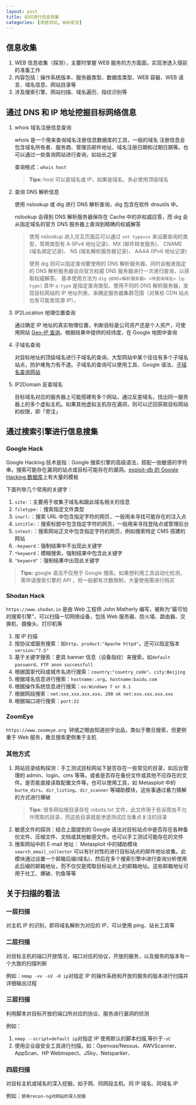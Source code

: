 ```yaml
---
layout: post
title: 如何进行信息收集
categories: [渗透测试, Web安全]
---
```


## 信息收集

1. WEB 信息收集（探测），主要时掌握 WEB 服务的方方面面，实现渗透入侵前的准备工作
2. 内容包括：操作系统版本、服务器类型、数据库类型、WEB 容器、WEB 语言、域名信息、网站目录等
3. 涉及搜索引擎、网站扫描、域名遍历、指纹识别等

## 通过 DNS 和 IP 地址挖掘目标网络信息

1. whois 域名注册信息查询

   whois 是一个用来查询域名注册信息数据库的工具，一般的域名 注册信息会包含域名所有者、服务商、管理员邮件地址、域名注册日期和过期日期等。也可以通过一些查询网站进行查询，如站长之家

   查询格式：`whois host`

   > **Tips:** host 可以是域名或 IP，如果是域名，务必使用顶级域名

2. 查询 DNS 解析信息

   使用 nslookup 或 dig 进行 DNS 解析查询，dig 包含在软件 dnsutils 中。

   nslookup 会得到 DNS 解析服务器保存在 Cache 中的非权威应答，而 dig 会从指定域名的官方 DNS 服务器上查询到精确的权威解答

   > 使用 nslookup 进入交互页面后可以通过 `set type=xx` 来设置查询的类型，常用类型有 A (IPv4 地址记录)、MX (邮件转发服务)、 CNAME (域名绑定记录)、 NS (域名解析服务器记录)、 AAAA (IPv6 地址记录)
   >
   > 使用 dig 则可以指定查询要使用的 DNS 解析服务器，同时会触发指定的 DNS 解析服务器会向官方权威 DNS 服务器进行一次递归查询，以获取权威解答。
   > 基本使用方法为 `dig @DNS<解析服务器> <待查询域名> [q-type]` 其中 `q-type` 是指定查询类型。使用不同的 DNS 解析服务器，发现目标网站的 IP 地址列表，来确定服务器集群范围（对某些 CDN 站点也有可能发现源 IP）。

3. IP2Location 地理位置查询

   通过确定 IP 地址的真实物理位置，判断目标是公司资产还是个人资产，可使用网站 [Geo-IP 查询](https://www.ipip.net/ip/)。根据结果中提供的经纬度，在 Google 地图中查询

4. 子域名查询

   对目标地址的顶级域名进行子域名的查询，大型网站中某个往往有多个子域名站点，防护难免力有不逮。子域名的查询可以使用工具、Google 语法、[子域名查询网站](https://searchdns.netcraft.net)

5. IP2Domain 反查域名

   目标域名对应的服务器上可能搭建有多个网站，通过反差域名，找出同一服务器上的多个虚拟主机。如果其他虚拟主机存在漏洞，则可以迂回获取目标网站的权限，即「旁注」

## 通过搜索引擎进行信息搜集

### Google Hack

Google Hacking 技术是指：Google 搜索引擎的高级语法，搭配一些敏感的字符串。搜索可能存在漏洞的站点或目标可能存在的漏洞。[exploit-db 的 Google Hacking 数据库](https://www.exploit-db.com/google-hacking-database)上有大量的模板

下面列举几个常用的关键字：

1. `site:`：主要用于收集子域名和跟此域名相关的信息
2. `filetype:`：搜索指定文件类型
3. `inurl:`：搜索 URL 中包含指定字符的网页，一般用来寻找可能存在的注入点
4. `intitle:`：搜索标题中包含指定字符的网页，一般用来寻找登陆点或管理后台
5. `intext:`：搜索网站正文中包含指定字符的网页，例如搜索特定 CMS 搭建的网站
6. `-keyword`：强制结果中不出现此关键字
7. `*keyword`：模糊搜索，强制结果中包含此关键字
8. `"keyword"`：强制结果中出现此关键字

> **Tips:** google 语法不仅用于 Google 搜索。如果想利用工具自动化检测，需申请搜索引擎的 API ，但一般都有次数限制，大量使用需进行购买

### Shodan Hack

`https://www.shodan.io` 是由 Web 工程师 John Matherly 编写，被称为“最可怕的搜索引擎”，可以扫描一切网络设备，包括 Web 服务器、防火墙、路由器、交换机、摄像头、打印机等

1. 按 IP 扫描
2. 按协议或服务搜索：如`http`、`product:"Apache httpd"`。还可以指定版本`version:"7.5"`
3. 基于关键字搜索：更具 banner 信息（设备指纹）来搜索，如`default password`、`FTP anon successfull`
4. 根据国家代码或城市名进行搜索：`country:"country_code"`、`city:Beijing`
5. 根据域名信息进行搜索：`hostname:.org`、`hostname:baidu.com`
6. 根据操作系统信息进行搜索：`os:Windows 7 or 8.1`
7. 根据网段搜索：`net:xxx.xxx.xxx.xxx`、`200 ok net:xxx.xxx.xxx.xxx`
8. 根据端口进行搜索：`port:22`

### ZoomEye

`https://www.zoomeye.org`  钟馗之眼由知道创宇出品，类似于撒旦搜索，但更侧重于 Web 服务，撒旦搜索更侧重于主机

### 其他方式

1. 网站目录结构探测：手工测试目标网站下是否存在一些常见的目录，如后台管理的 admin、login、cms 等等。或者是否存在备份文件或其他不应存在的文件。是否能直接读取配置文件等。也可以使用工具，如 Metasploit 中的 `burte_dirs`、`dir_listing`、`dir_scanner` 等辅助模块，这些事通过暴力猜解的方式进行爆破
   > **Tips:** 很多网站根目录存在 robots.txt 文件，此文件用于告诉爬虫不允许爬取的目录，而这些目录就是渗透测试应当重点关注的目录
2. 敏感文件的探测：结合上面提到的 Google 语法对目标站点中是否存在各种备份文件、压缩文件、文档或其他敏感文件。也可以手工测试可能存在的文件
3. 搜索网站中的 E-mail 地址： Metasploit 中的辅助模块 `search_email_collector` 可以有针对性的进行目标站点的邮件地址收集。此模块通过设置一个邮箱后缀(域名)，然后在多个搜索引擎中进行查询分析使用此后缀的邮箱地址，而不仅仅是爬取目标站点上的邮箱地址。这些邮箱地址可用于社工、爆破、钓鱼等等

## 关于扫描的看法

### 一层扫描

对主机 IP 的识别，即将域名解析为对应的 IP，可以使用 ping、站长工具等

### 二层扫描

对目标主机的端口开放情况，端口对应的协议，开放的服务，以及服务的版本有一个大致的扫描判断

例如：`nmap -vv -sV -O ip`对指定 IP 的操作系统和开放的服务的版本进行扫描并详细输出过程

### 三层扫描

利用脚本对目标开放的端口所对应的协议、服务进行漏洞的侦测

例如：

1. `nmap --script=default ip`对指定 IP 使用默认的脚本扫描,等价于`-sC`
2. 使用企业级安全工具进行扫描，如：Openvas/Nessus、AWVScanner、AppScan、HP Webinspect、JSky、Netsparker、

### 四层扫描

对目标主机或域名的深入挖掘，如子网、同网段主机、同 IP 域名、同域名 IP

例如：`使用recon-ng对网站的深入挖掘`
